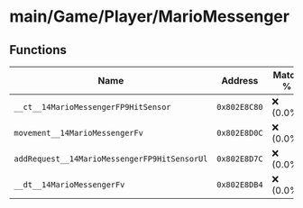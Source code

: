 # main/Game/Player/MarioMessenger

## Functions

| Name | Address | Match % |
|------|---------|---------|
| `__ct__14MarioMessengerFP9HitSensor` | `0x802E8C80` | :x: (0.0%) |
| `movement__14MarioMessengerFv` | `0x802E8D0C` | :x: (0.0%) |
| `addRequest__14MarioMessengerFP9HitSensorUl` | `0x802E8D7C` | :x: (0.0%) |
| `__dt__14MarioMessengerFv` | `0x802E8DB4` | :x: (0.0%) |